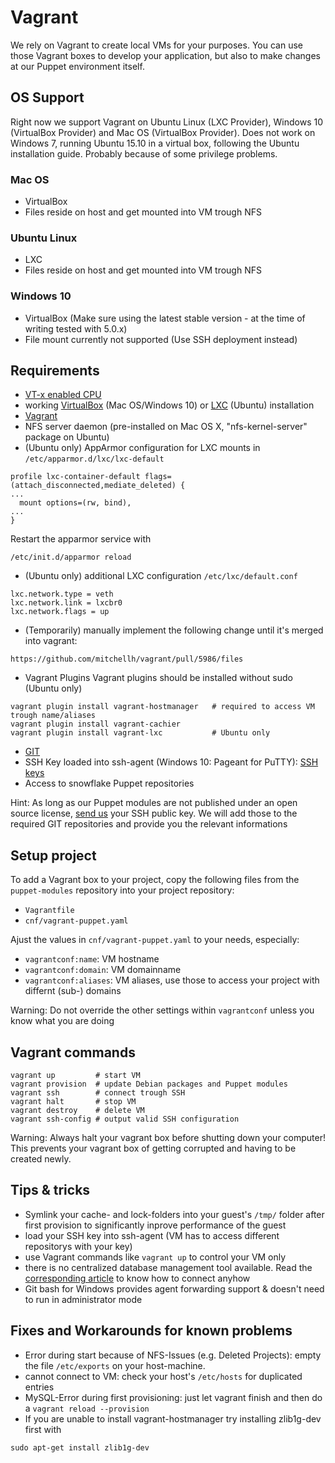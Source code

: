 # Vagrant

We rely on Vagrant to create local VMs for your purposes. You can use those Vagrant boxes to develop your application, but also to make changes at our Puppet environment itself.


## OS Support

Right now we support Vagrant on Ubuntu Linux (LXC Provider), Windows 10 (VirtualBox Provider) and Mac OS (VirtualBox Provider).
Does not work on Windows 7, running Ubuntu 15.10 in a virtual box, following the Ubuntu installation guide. Probably because of some privilege problems.


### Mac OS

* VirtualBox
* Files reside on host and get mounted into VM trough NFS


### Ubuntu Linux

* LXC
* Files reside on host and get mounted into VM trough NFS

### Windows 10

* VirtualBox (Make sure using the latest stable version - at the time of writing tested with 5.0.x)
* File mount currently not supported (Use SSH deployment instead) 

## Requirements

* [VT-x enabled CPU](http://en.wikipedia.org/wiki/X86_virtualization#Intel-VT-x)
* working [VirtualBox](https://www.virtualbox.org/) (Mac OS/Windows 10) or [LXC](https://linuxcontainers.org/) (Ubuntu) installation
* [Vagrant](http://www.vagrantup.com/downloads.html)
* NFS server daemon (pre-installed on Mac OS X, "nfs-kernel-server" package on Ubuntu)
* (Ubuntu only) AppArmor configuration for LXC mounts in `/etc/apparmor.d/lxc/lxc-default`
```
profile lxc-container-default flags=(attach_disconnected,mediate_deleted) {
...
  mount options=(rw, bind),
...
}
```
Restart the apparmor service with

```
/etc/init.d/apparmor reload
```

* (Ubuntu only) additional LXC configuration `/etc/lxc/default.conf`
```
lxc.network.type = veth
lxc.network.link = lxcbr0
lxc.network.flags = up
```
* (Temporarily) manually implement the following change until it's merged into vagrant:
```
https://github.com/mitchellh/vagrant/pull/5986/files
```
* Vagrant Plugins
Vagrant plugins should be installed without sudo (Ubuntu only)
```
vagrant plugin install vagrant-hostmanager   # required to access VM trough name/aliases
vagrant plugin install vagrant-cachier
vagrant plugin install vagrant-lxc           # Ubuntu only
```
* [GIT](https://git-scm.com/)
* SSH Key loaded into ssh-agent (Windows 10: Pageant for PuTTY): [SSH keys](/server/ssh_keys.md)
* Access to snowflake Puppet repositories

Hint: As long as our Puppet modules are not published under an open source license, [send us](/support.md) your SSH public key. We will add those to the required GIT repositories and provide you the relevant informations
 

## Setup project

To add a Vagrant box to your project, copy the following files from the `puppet-modules` repository into your project repository:

* `Vagrantfile`
* `cnf/vagrant-puppet.yaml`

Ajust the values in `cnf/vagrant-puppet.yaml` to your needs, especially:

* `vagrantconf:name`: VM hostname
* `vagrantconf:domain`: VM domainname
* `vagrantconf:aliases`: VM aliases, use those to access your project with differnt (sub-) domains

Warning: Do not override the other settings within `vagrantconf` unless you know what you are doing


## Vagrant commands

```
vagrant up         # start VM
vagrant provision  # update Debian packages and Puppet modules
vagrant ssh        # connect trough SSH
vagrant halt       # stop VM
vagrant destroy    # delete VM
vagrant ssh-config # output valid SSH configuration
```

Warning: Always halt your vagrant box before shutting down your computer! This prevents your vagrant box of getting corrupted and having to be created newly.


## Tips & tricks

 * Symlink your cache- and lock-folders into your guest's `/tmp/` folder after first provision to significantly inprove performance of the guest 
 * load your SSH key into ssh-agent (VM has to access different repositorys with your key)
 * use Vagrant commands like `vagrant up` to control your VM only
 * there is no centralized database management tool available. Read the [corresponding article](https://snowflakehosting.ch/#!services/database.md#Access) to know how to connect anyhow
 * Git bash for Windows provides agent forwarding support & doesn't need to run in administrator mode

## Fixes and Workarounds for known problems

 * Error during start because of NFS-Issues (e.g. Deleted Projects): empty the file `/etc/exports` on your host-machine.
 * cannot connect to VM: check your host's `/etc/hosts` for duplicated entries
 * MySQL-Error during first provisioning: just let vagrant finish and then do a `vagrant reload --provision`
 * If you are unable to install vagrant-hostmanager try installing zlib1g-dev first with
```
sudo apt-get install zlib1g-dev
```
